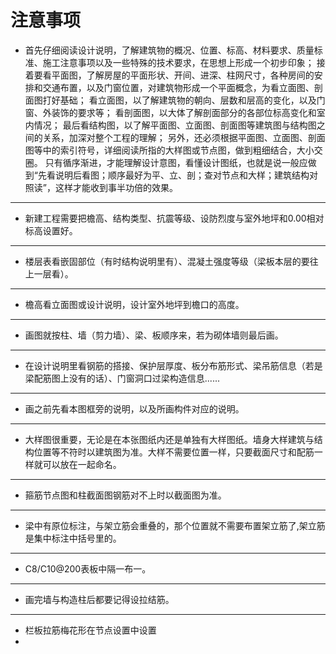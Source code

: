 # 注意事项
- 首先仔细阅读设计说明，了解建筑物的概况、位置、标高、材料要求、质量标准、施工注意事项以及一些特殊的技术要求，在思想上形成一个初步印象； 接着要看平面图，了解房屋的平面形状、开间、进深、柱网尺寸，各种房间的安排和交通布置，以及门窗位置，对建筑物形成一个平面概念，为看立面图、剖面图打好基础； 看立面图，以了解建筑物的朝向、层数和层高的变化，以及门窗、外装饰的要求等； 看剖面图，以大体了解剖面部分的各部位标高变化和室内情况； 最后看结构图，以了解平面图、立面图、剖面图等建筑图与结构图之间的关系，加深对整个工程的理解； 另外，还必须根据平面图、立面图、剖面图等中的索引符号，详细阅读所指的大样图或节点图，做到粗细结合，大小交圈。 只有循序渐进，才能理解设计意图，看懂设计图纸，也就是说一般应做到“先看说明后看图；顺序最好为平、立、剖；查对节点和大样；建筑结构对照读”，这样才能收到事半功倍的效果。
***
- 新建工程需要把檐高、结构类型、抗震等级、设防烈度与室外地坪和0.00相对标高设置好。
***
- 楼层表看嵌固部位（有时结构说明里有）、混凝土强度等级（梁板本层的要往上一层看）。
***
- 檐高看立面图或设计说明，设计室外地坪到檐口的高度。
***
- 画图就按柱、墙（剪力墙）、梁、板顺序来，若为砌体墙则最后画。
***
- 在设计说明里看钢筋的搭接、保护层厚度、板分布筋形式、梁吊筋信息（若是梁配筋图上没有的话）、门窗洞口过梁构造信息......
***
- 画之前先看本图框旁的说明，以及所画构件对应的说明。
***
- 大样图很重要，无论是在本张图纸内还是单独有大样图纸。墙身大样建筑与结构位置等不符时以建筑图为准。大样不需要位置一样，只要截面尺寸和配筋一样就可以放在一起命名。
***
- 箍筋节点图和柱截面图钢筋对不上时以截面图为准。
***
- 梁中有原位标注，与架立筋会重叠的，那个位置就不需要布置架立筋了,架立筋是集中标注中括号里的。
***
- C8/C10@200表板中隔一布一。
***
- 画完墙与构造柱后都要记得设拉结筋。
***
- 栏板拉筋梅花形在节点设置中设置
- 
